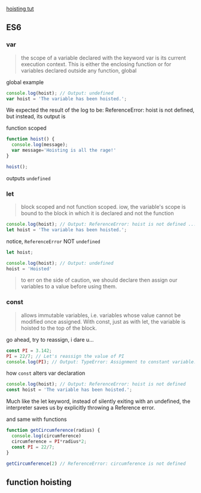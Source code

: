 [hoisting tut](https://scotch.io/tutorials/understanding-hoisting-in-javascript)

## ES6
### var
> the scope of a variable declared with the keyword var is its current execution context. This is either the enclosing function or for variables declared outside any function, global

global example

```javascript
console.log(hoist); // Output: undefined
var hoist = 'The variable has been hoisted.';
```

We expected the result of the log to be: ReferenceError: hoist is not defined, but instead, its output is


function scoped
```javascript
function hoist() {
  console.log(message);
  var message='Hoisting is all the rage!'
}

hoist();
```

outputs `undefined`


### let
> block scoped and not function scoped.  iow, the variable's scope is bound to the block in which it is declared and not the function

```javascript
console.log(hoist); // Output: ReferenceError: hoist is not defined ...
let hoist = 'The variable has been hoisted.';
```

notice, `ReferenceError` NOT `undefined`

```javascript
let hoist;

console.log(hoist); // Output: undefined
hoist = 'Hoisted'
```

> to err on the side of caution, we should declare then assign our variables to a value before using them.


### const
> allows immutable variables, i.e. variables whose value cannot be modified once assigned. With const, just as with let, the variable is hoisted to the top of the block.

go ahead, try to reassign, i dare u...

```javascript
const PI = 3.142;
PI = 22/7; // Let's reassign the value of PI
console.log(PI); // Output: TypeError: Assignment to constant variable.
```

how `const` alters var declaration

```javascript
console.log(hoist); // Output: ReferenceError: hoist is not defined
const hoist = 'The variable has been hoisted.';
```

Much like the let keyword, instead of silently exiting with an undefined, the interpreter saves us by explicitly throwing a Reference error.

and same with functions

```javascript
function getCircumference(radius) {
  console.log(circumference)
  circumference = PI*radius*2;
  const PI = 22/7;
}

getCircumference(2) // ReferenceError: circumference is not defined
```

## function hoisting 

```javascript
```
```javascript
```
```javascript
```
```javascript
```
```javascript
```
